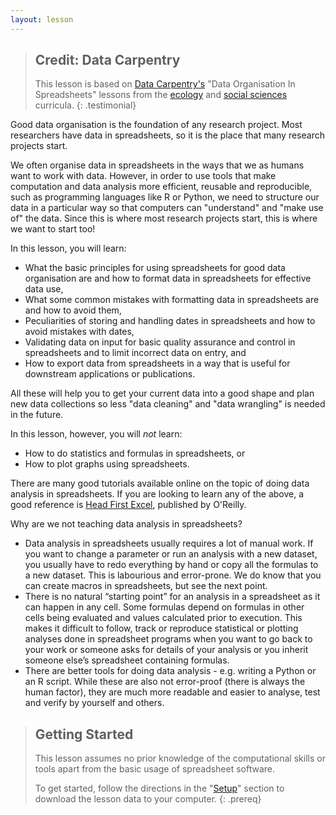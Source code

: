 ```yaml
---
layout: lesson
---
```

> ## Credit: Data Carpentry 
> This lesson is based on [Data Carpentry's](https://datacarpentry.org.) "Data Organisation In Spreadsheets" lessons from the [ecology](https://datacarpentry.org/lessons/#ecology-workshop) and [social 
> sciences](https://datacarpentry.org/lessons/#social-science-curriculum) curricula.
{: .testimonial} 

Good data organisation is the foundation of any research project. Most 
researchers have data in spreadsheets, so it is the place that many research
projects start. 

We often organise data in spreadsheets in the ways that we as humans want to work with data. However, in order
to use tools that make computation and data analysis more efficient, reusable and reproducible, such as programming 
languages like R or Python, we need to structure our data in a particular way so that computers can "understand" and 
"make use of" the data. Since this is where most research projects start, 
this is where we want to start too!

In this lesson, you will learn:

- What the basic principles for using spreadsheets for good data organisation are and how to format 
data in spreadsheets for effective data use,
- What some common mistakes with formatting data in spreadsheets are and how to avoid them,
- Peculiarities of storing and handling dates in spreadsheets and how to avoid mistakes with dates,
- Validating data on input for basic quality assurance and control in spreadsheets and to limit incorrect data on entry, and
- How to export data from spreadsheets in a way that is useful for downstream applications or publications.

All these will help you to get your current data into a good shape and plan new data 
collections so less "data cleaning" and "data wrangling" is needed in the future.

In this lesson, however, you will *not* learn:
- How to do statistics and formulas in spreadsheets, or
- How to plot graphs using spreadsheets. 

There are many good tutorials available online on the topic of doing data analysis in spreadsheets. If you are looking 
to learn any of the above, a good reference is [Head First Excel](https://www.amazon.com/Head-First-Excel-learners-spreadsheets/dp/0596807694/ref=sr_1_1?ie=UTF8&qid=1491594584&sr=8-1&keywords=head+first+excel), published by O'Reilly.
 
Why are we not teaching data analysis in spreadsheets?

- Data analysis in spreadsheets usually requires a lot of manual work. If you want to change a parameter or run an analysis with a new dataset, you usually have to redo everything by hand or copy all the formulas to a new dataset. This is labourious and error-prone. We do know that you can create macros in spreadsheets, but see the next point.
- There is no natural “starting point” for an analysis in a spreadsheet as it can happen in any cell. Some formulas depend on formulas in other cells being evaluated and values calculated prior to execution. This makes it difficult to follow, track or reproduce statistical or plotting analyses done in spreadsheet programs when you want to go back to your work or someone asks for details of your analysis or you inherit someone else’s spreadsheet containing formulas.
- There are better tools for doing data analysis - e.g. writing a Python or an R script. While these are also not error-proof (there is always the human factor), they are much more readable and easier to analyse, test and verify by yourself and others.

> ## Getting Started
> This lesson assumes no prior knowledge of the computational skills or tools apart from the basic 
> usage of spreadsheet software.
>
> To get started, follow the directions in the "[Setup](setup/)" section to 
> download the lesson data to your computer.
{: .prereq}
